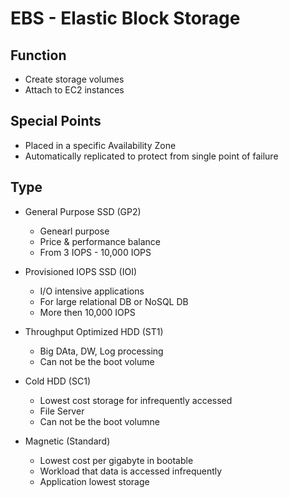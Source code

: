 # EBS - Elastic Block Storage

## Function
* Create storage volumes 
* Attach to EC2 instances

## Special Points
* Placed in a specific Availability Zone
* Automatically replicated to protect from single point of failure

## Type
* General Purpose SSD (GP2)
    - Genearl purpose
    - Price & performance balance
    - From 3 IOPS - 10,000 IOPS

* Provisioned IOPS SSD (IOI)
    - I/O intensive applications
    - For large relational DB or NoSQL DB
    - More then 10,000 IOPS

* Throughput Optimized HDD (ST1)
    - Big DAta, DW, Log processing
    - Can not be the boot volume 

* Cold HDD (SC1)
    - Lowest cost storage for infrequently accessed
    - File Server 
    - Can not be the boot volumne

* Magnetic (Standard)
    - Lowest cost per gigabyte in bootable
    - Workload that data is accessed infrequently
    - Application lowest storage
